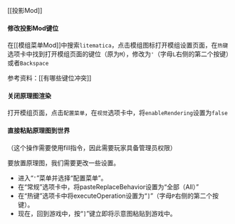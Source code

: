 [[投影Mod]]

#### 修改投影Mod键位

在[[模组菜单Mod]]中搜索`litematica`，点击模组图标打开模组设置页面，在`热键`选项卡中找到打开模组页面的键位（原为`M`），修改为`'`（字母`L`右侧的第二个按键）或者`Backspace`

参考资料：[[有哪些键位冲突]]

#### 关闭原理图渲染

打开模组页面，点击`配置菜单`，在`视觉`选项卡中，将`enableRendering`设置为`false`
#### 直接粘贴原理图到世界

（这个操作需要使用fill指令，因此需要玩家具备管理员权限）

要放置原理图，我们需要更改一些设置。

- 进入“`'`”菜单并选择“配置菜单”。
- 在“常规”选项卡中，将pasteReplaceBehavior设置为“全部（All）”
- 在“热键”选项卡中将executeOperation设置为“`]`”（字母`P`右侧的第二个按键）。
- 现在，回到游戏中，按“`]`”键立即将示意图粘贴到游戏中。